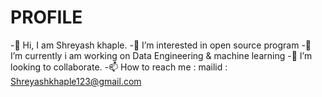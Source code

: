 # PROFILE

-👋 Hi, I am Shreyash khaple.
-👀 I’m interested in open source program
-🌱 I’m currently i am working on Data Engineering & machine learning
-💞️ I’m looking to collaborate.
-📫 How to reach me : mailid : Shreyashkhaple123@gmail.com
